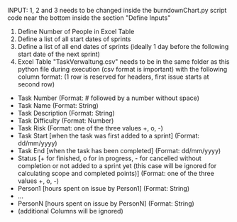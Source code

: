 INPUT:
1, 2 and 3 needs to be changed inside the burndownChart.py script code near the bottom inside the section "Define Inputs"
1) Define Number of People in Excel Table
2) Define a list of all start dates of sprints
3) Define a list of all end dates of sprints (ideally 1 day before the following start date of the next sprint)
4) Excel Table "TaskVerwaltung.csv" needs to be in the same folder as this python file during execution
   (csv format is important) with the following column format:
   (1 row is reserved for headers, first issue starts at second row)
  - Task Number (Format: # followed by a number without space)
  - Task Name (Format: String)
  - Task Description (Format: String)
  - Task Difficulty (Format: Number)
  - Task Risk (Format: one of the three values +, o, -)
  - Task Start [when the task was first added to a sprint] (Format: dd/mm/yyyy)
  - Task End [when the task has been completed] (Format: dd/mm/yyyy)
  - Status [+ for finished, o for in progress, - for cancelled without completion or not added to a sprint yet (this case will be ignored for
  calculating scope and completed points)] (Format: one of the three values +, o, -)
  - Person1 [hours spent on issue by Person1] (Format: String)
  - ...
  - PersonN [hours spent on issue by PersonN] (Format: String)
  - (additional Columns will be ignored)

